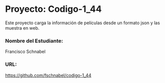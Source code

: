 # Proyecto: Codigo-1_44

Este proyecto carga la información de películas desde un formato json y las muestra en web.

### Nombre del Estudiante: 
Francisco Schnabel

### URL:
https://github.com/fschnabel/codigo-1_44